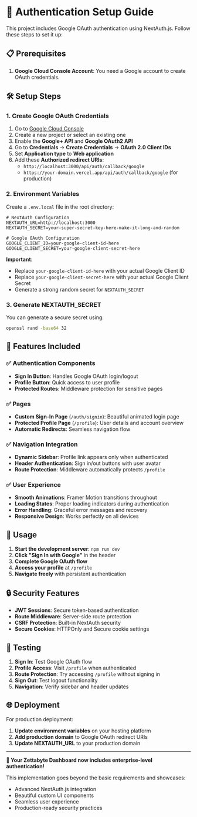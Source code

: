 # 🔐 Authentication Setup Guide

This project includes Google OAuth authentication using NextAuth.js. Follow these steps to set it up:

## 📋 Prerequisites

1. **Google Cloud Console Account**: You need a Google account to create OAuth credentials.

## 🛠️ Setup Steps

### 1. Create Google OAuth Credentials

1. Go to [Google Cloud Console](https://console.developers.google.com/)
2. Create a new project or select an existing one
3. Enable the **Google+ API** and **Google OAuth2 API**
4. Go to **Credentials** → **Create Credentials** → **OAuth 2.0 Client IDs**
5. Set **Application type** to **Web application**
6. Add these **Authorized redirect URIs**:
   - `http://localhost:3000/api/auth/callback/google`
   - `https://your-domain.vercel.app/api/auth/callback/google` (for production)

### 2. Environment Variables

Create a `.env.local` file in the root directory:

```env
# NextAuth Configuration
NEXTAUTH_URL=http://localhost:3000
NEXTAUTH_SECRET=your-super-secret-key-here-make-it-long-and-random

# Google OAuth Configuration
GOOGLE_CLIENT_ID=your-google-client-id-here
GOOGLE_CLIENT_SECRET=your-google-client-secret-here
```

**Important**: 
- Replace `your-google-client-id-here` with your actual Google Client ID
- Replace `your-google-client-secret-here` with your actual Google Client Secret
- Generate a strong random secret for `NEXTAUTH_SECRET`

### 3. Generate NEXTAUTH_SECRET

You can generate a secure secret using:
```bash
openssl rand -base64 32
```

## 🚀 Features Included

### ✅ **Authentication Components**
- **Sign In Button**: Handles Google OAuth login/logout
- **Profile Button**: Quick access to user profile
- **Protected Routes**: Middleware protection for sensitive pages

### ✅ **Pages**
- **Custom Sign-In Page** (`/auth/signin`): Beautiful animated login page
- **Protected Profile Page** (`/profile`): User details and account overview
- **Automatic Redirects**: Seamless navigation flow

### ✅ **Navigation Integration**
- **Dynamic Sidebar**: Profile link appears only when authenticated
- **Header Authentication**: Sign in/out buttons with user avatar
- **Route Protection**: Middleware automatically protects `/profile`

### ✅ **User Experience**
- **Smooth Animations**: Framer Motion transitions throughout
- **Loading States**: Proper loading indicators during authentication
- **Error Handling**: Graceful error messages and recovery
- **Responsive Design**: Works perfectly on all devices

## 🎯 Usage

1. **Start the development server**: `npm run dev`
2. **Click "Sign In with Google"** in the header
3. **Complete Google OAuth flow**
4. **Access your profile** at `/profile`
5. **Navigate freely** with persistent authentication

## 🔒 Security Features

- **JWT Sessions**: Secure token-based authentication
- **Route Middleware**: Server-side route protection
- **CSRF Protection**: Built-in NextAuth security
- **Secure Cookies**: HTTPOnly and Secure cookie settings

## 📱 Testing

1. **Sign In**: Test Google OAuth flow
2. **Profile Access**: Visit `/profile` when authenticated
3. **Route Protection**: Try accessing `/profile` without signing in
4. **Sign Out**: Test logout functionality
5. **Navigation**: Verify sidebar and header updates

## 🌐 Deployment

For production deployment:

1. **Update environment variables** on your hosting platform
2. **Add production domain** to Google OAuth redirect URIs
3. **Update NEXTAUTH_URL** to your production domain

---

**🎉 Your Zettabyte Dashboard now includes enterprise-level authentication!**

This implementation goes beyond the basic requirements and showcases:
- Advanced NextAuth.js integration
- Beautiful custom UI components
- Seamless user experience
- Production-ready security practices
